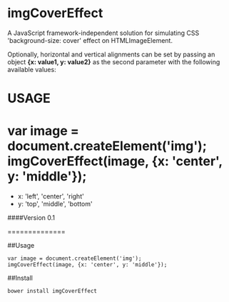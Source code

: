 imgCoverEffect
==============

A JavaScript framework-independent solution for simulating CSS 'background-size: cover' effect on HTMLImageElement.

Optionally, horizontal and vertical alignments can be set by passing an object **{x: value1, y: value2}** as the second parameter with the following available values:

USAGE
==============
var image = document.createElement('img');
imgCoverEffect(image, {x: 'center', y: 'middle'});
=======
- x: 'left', 'center', 'right'
- y: 'top', 'middle', 'bottom'

####Version 0.1

==============

##Usage
```
var image = document.createElement('img');
imgCoverEffect(image, {x: 'center', y: 'middle'});
```

##Install
```
bower install imgCoverEffect
```
